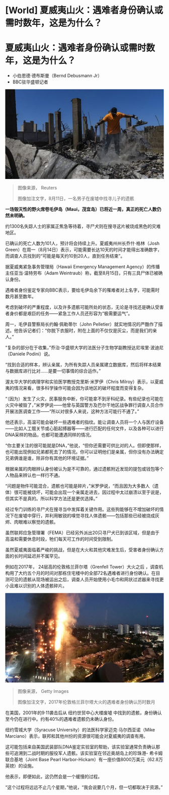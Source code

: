 # [World] 夏威夷山火：遇难者身份确认或需时数年，这是为什么？

#  夏威夷山火：遇难者身份确认或需时数年，这是为什么？

  * 小伯恩德·德布斯曼（Bernd Debusmann Jr） 
  * BBC驻华盛顿记者 


![A man with a shovel stands on a large pile of debris in the ruins of a house](_130796946_ac573208e1ec47bedee0e44792bfa583e25a75ae0_0_5000_33331000x667-1.jpg)

> 图像来源，  Reuters
>
> 图像加注文字，8月11日，一名男子在废墟中找寻儿子的遗骸

**一场毁灭性的野火席卷毛伊岛（Maui，茂宜岛）已将近一周，真正的死亡人数仍然未明确。**

约1300名失踪人士的家属正焦急等待着，寻尸犬则在搜寻这片被烧成黑色的灾难地区。

已确认的死亡人数为101人，预计将会持续上升。夏威夷州州长乔什·格林（Josh Green）在周一（8月14日）表示，可能需要长达10天的时间才能得出准确数字，而调查人员找到的“可能是每天约10到20人，直到任务结束”。

据夏威夷紧急事务管理局（Hawaii Emergency Management Agency）的传播主任亚当·温特劳布（Adam Weintraub）称，截至8月15日，只有三具尸体已被确认身份。

遇难者身份鉴定专家向BBC表示，要给毛伊岛余下的罹难者对上名字，可能需时数月甚至数年。

考虑到破坏的严重程度，以及许多遗骸可能所处的状态，无论是寻找还是确认受害者身价都是艰巨的任务——紧急工作人员还形容为“极需要运气”。


周一，毛伊县警察局长约翰·佩勒蒂尔（John Pelletier）就实地情况的严酷作了描述。他告诉记者们：“你脱下衣服时，附在上面的不仅仅是灰尘，而是我们的亲人。”

“复杂的部分在于收集，”乔治·华盛顿大学的法医分子生物学副教授达尼埃里·波迪尼（Daniele Podini）说。

“找到合适的样本，辨认亲属，为所有失踪人员亲属建立数据库，然后将样本结果与数据库进行比对……是要一切事情的综合运作。”

渥太华大学的病理学和实验医学教授克里斯·米罗伊（Chris Milroy）表示，以夏威夷的情况来看，很多科学操作可能会因为该地区的破坏程度而变得复杂。

“（因为）发生了火灾，民事服务中断，你可能拿不到牙科纪录。有些纪录也可能在火灾中被毁了，”米罗伊说——他曾与英国警方及巴尔干地区战争罪行调查人员合作开展法医调查工作——“所以对很多人来说，这种方法可能行不通了。”

他还表示，高温可能会破坏一些遇难者的指纹。能让调查人员将一个人与医疗设备——比如人工髋关节或心脏起搏器等——进行匹配的任何文件，以及各种可以进行DNA采样的物品，也都可能遭遇同样的情况。

“你主要关注的很可能就是DNA，”他说，“但你还需要可供比对的人。但即使那样，也可能出现例如兄弟都死去了的情况。你可以证明他们是亲属，但你没有办法确定兄弟俩谁是谁，除非你有其他的环境证据。”

根据亲属的肉眼辨认身份被认为是不可靠的，通过遗骸附近发现的提包或钱包等个人物品来辨认也一样行不通。

“问题是物件可能混合，遗骸也可能是碎片，”米罗伊说，“而且因为大多数人（遗体）很可能被烧坏，可能会出现一个亲属走进去，因过程中太过崩溃以至于说是，但其实不是真的。所以科学方法还是更优选择。”


经过专门训练的寻尸犬在搜寻当中发挥着关键作用。这些狗能够在不增加破坏的情况下在废墟中穿行，并利用敏锐的嗅觉寻找人体遗骸——包括那些已经被烧成灰烬、肉眼难以察觉的遗骸。

虽然联邦应急管理署（FEMA）已经另外派出20只寻尸犬已到该区域，但是由于高温和需要休息时段，牠们每天可工作的时间受到限制。

虽然夏威夷面临着严峻的挑战，但是在大火和其他灾难发生后，受害者身份确认方面的长时间延迟并不属罕见。

例如在2017年， 24层高的伦敦格兰菲尔塔（Grenfell Tower）大火之后  ，调查机构用了大约五个月的时间对那栋住宅楼中的全部72名遇难者进行身份确认。在目测可见的遗骸从现场被运出之后，调查人员开始使用小毛巾和网状过滤器来寻找更小且难以识别的人体遗骸碎片。

![Grenfell Tower fire](_130806883_gettyimages-695801008.jpg)

> 图像来源，  Getty Images
>
> 图像加注文字，2017年伦敦格兰菲尔塔大火的遇难者身份确认历时数月

在美国，2001年的9·11袭击后从 纽约世贸中心大楼废墟  中找到的遗骸，身份确认至今仍在进行中。约有40%的遇难者遗骸仍未确认身份。

纽约雪城大学（Syracuse University）的法医科学家迈克·马尔西亚诺（Mike Marciano）表示，联邦和其他州份的资源很可能会对夏威夷的调查有用。

这可能包括来自美国武装部队DNA鉴定实验室的帮助，该实验室通常负责确认那些可追溯到二战时期的服役军人遗骸。该实验室在邻近奥胡岛上的珍珠港- 希卡姆联合基地（Joint Base Pearl Harbor-Hickam）有一座价值8000万美元（62.8万英镑）的设施。

他表示，即便如此，这仍然会是一个缓慢的过程。

“这个过程将远远不止几个星期，”他说，“我会说要几个月，但一切都取决于资源。”


